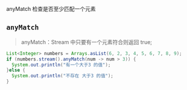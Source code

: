 anyMatch 检查是否至少匹配一个元素

## `anyMatch`

> anyMatch：Stream 中只要有一个元素符合则返回 true;

```java
List<Integer> numbers = Arrays.asList(6, 2, 3, 4, 5, 6, 7, 8, 9);
if (numbers.stream().anyMatch(num -> num > 3)) {
  System.out.println("有一个大于3 的值");
}else {
  System.out.println("不存在 大于3 的值");
}
```